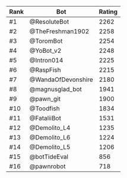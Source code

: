 Rank|Bot|Rating
---|---|---
#1|@ResoluteBot|2262
#2|@TheFreshman1902|2258
#3|@ToromBot|2254
#4|@YoBot_v2|2248
#5|@Intron014|2225
#6|@RaspFish|2215
#7|@WandaOfDevonshire|2180
#8|@magnusglad_bot|1941
#9|@pawn_git|1900
#10|@Toodfish|1834
#11|@FataliiBot|1531
#12|@Demolito_L4|1235
#13|@Demolito_L6|1224
#14|@Demolito_L5|1206
#15|@botTideEval|856
#16|@pawnrobot|718
